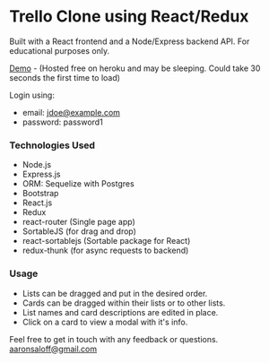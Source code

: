 # Trello Clone using React/Redux

Built with a React frontend and a Node/Express backend API. For educational purposes only.

[Demo](https://react-djello.herokuapp.com/) - (Hosted free on heroku and may be sleeping. Could take 30 seconds the first time to load)

Login using:
- email: jdoe@example.com
- password: password1

### Technologies Used

- Node.js
- Express.js
- ORM: Sequelize with Postgres
- Bootstrap
- React.js
- Redux
- react-router (Single page app)
- SortableJS (for drag and drop)
- react-sortablejs (Sortable package for React)
- redux-thunk (for async requests to backend)

### Usage

- Lists can be dragged and put in the desired order. 
- Cards can be dragged within their lists or to other lists. 
- List names and card descriptions are edited in place.
- Click on a card to view a modal with it's info.

Feel free to get in touch with any feedback or questions. aaronsaloff@gmail.com
